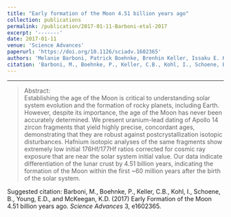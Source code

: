 ```yaml
---
title: "Early formation of the Moon 4.51 billion years ago"
collection: publications
permalink: /publication/2017-01-11-Barboni-etal-2017
excerpt: '-------'
date: 2017-01-11
venue: 'Science Advances'
paperurl: 'https://doi.org/10.1126/sciadv.1602365'
authors: 'Melanie Barboni, Patrick Boehnke, Brenhin Keller, Issaku E. Kohl, Blair Schoene, Edward D. Young, and Kevin D. McKeegan'
citation: 'Barboni, M., Boehnke, P., Keller, C.B., Kohl, I., Schoene, B., Young, E.D., and McKeegan, K.D. (2017) Early Formation of the Moon 4.51 billion years ago. <i>Science Advances</i> 3, e1602365. '
---
```

-------

>Abstract: <br/>Establishing the age of the Moon is critical to understanding solar system evolution and the formation of rocky planets, including Earth. However, despite its importance, the age of the Moon has never been accurately determined. We present uranium-lead dating of Apollo 14 zircon fragments that yield highly precise, concordant ages, demonstrating that they are robust against postcrystallization isotopic disturbances. Hafnium isotopic analyses of the same fragments show extremely low initial 176Hf/177Hf ratios corrected for cosmic ray exposure that are near the solar system initial value. Our data indicate differentiation of the lunar crust by 4.51 billion years, indicating the formation of the Moon within the first ~60 million years after the birth of the solar system.

Suggested citation: Barboni, M., Boehnke, P., Keller, C.B., Kohl, I., Schoene, B., Young, E.D., and McKeegan, K.D. (2017) Early Formation of the Moon 4.51 billion years ago. <i>Science Advances</i> 3, e1602365. 